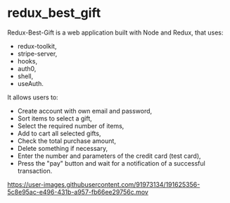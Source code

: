 # redux_best_gift

Redux-Best-Gift is a web application built with Node and Redux, that uses: 
* redux-toolkit,  
* stripe-server,  
* hooks, 
* auth0, 
* shell, 
* useAuth.

It allows users to:

* Create account with own email and password, 
* Sort items to select a gift,
* Select the required number of items,
* Add to cart all selected gifts,
* Check the total purchase amount,
* Delete something if necessary,
* Enter the number and parameters of the credit card (test card),
* Press the "pay" button and wait for a notification of a successful transaction.

https://user-images.githubusercontent.com/91973134/191625356-5c8e95ac-e496-431b-a957-fb66ee29756c.mov

